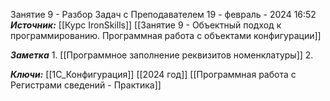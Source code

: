 
Занятие 9 - Разбор Задач с Преподавателем
 19 - февраль - 2024  16:52 
***Источник:***  [[Курс IronSkills]] [[Занятие 9 - Объектный подход к программированию. Программная работа с объектами конфигурации]]

***Заметка*** 
	1. [[Программное заполнение реквизитов номенклатуры]]
	2. 

***Ключи:*** [[1С_Конфигурация]] [[2024 год]]  [[Программная работа с Регистрами сведений - Практика]]